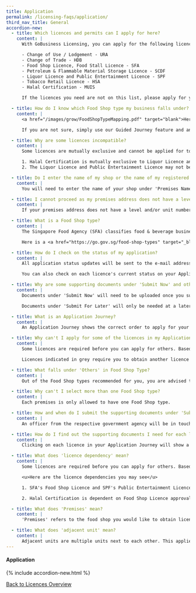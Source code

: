 ```yaml
---
title: Application
permalink: /licensing-faqs/application/
third_nav_title: General
accordion-new:
  - title: Which licences and permits can I apply for here?
    content: |
      With GoBusiness Licensing, you can apply for the following licences from these government agencies:

      - Change of Use / Lodgement - URA
      - Change of Trade - HDB
      - Food Shop Licence, Food Stall Licence - SFA
      - Petroleum & Flammable Material Storage Licence - SCDF
      - Liquor Licence and Public Entertainment Licence - SPF
      - Tobacco Retail Licence - HSA
      - Halal Certification - MUIS

      If the licences you need are not on this list, please apply for your licences using our Self-Service feature <a href="https://licence1.business.gov.sg/" target="blank">here</a>.

  - title: How do I know which Food Shop type my business falls under?
    content: |
      <a href="/images/grow/FoodShopTypeMapping.pdf" target="blank">Here</a> is a list of all Food Shop types and their descriptions.

      If you are not sure, simply use our Guided Journey feature and answer a series of questions about your business to find out which Food Shop type it falls under.

  - title: Why are some licences incompatible?
    content: |
      Some licences are mutually exclusive and cannot be applied for together. Here is a list of incompatible licences:

      1. Halal Certification is mutually exclusive to Liquor Licence and Tobacco Licence.
      2. The Liquor Licence and Public Entertainment Licence may not be compatible with certain food shop types (e.g. Canteen)

  - title: Do I enter the name of my shop or the name of my registered business under 'Premises Name'?
    content: |
      You will need to enter the name of your shop under 'Premises Name'. A good rule of thumb is to enter the intended display name on your shopfront.

  - title: I cannot proceed as my premises address does not have a level and/or unit number. What should I do?
    content: |
      If your premises address does not have a level and/or unit number, please enter '00' under 'Level' and 'Unit Number' to proceed.

  - title: What is a Food Shop type?
    content: |
      The Singapore Food Agency (SFA) classifies food & beverage businesses according to their business concept.

      Here is a <a href="https://go.gov.sg/food-shop-types" target="_blank">list</a> of all Food Shop types.

  - title: How do I check on the status of my application?
    content: |
      All application status updates will be sent to the e-mail address provided in the application form.

      You can also check on each licence's current status on your Application Journey.

  - title: Why are some supporting documents under 'Submit Now' and others are under 'Submit For Later'?
    content: |
      Documents under 'Submit Now' will need to be uploaded once you submit your application, as they are required to start processing it.

      Documents under 'Submit For Later' will only be needed at a later stage, and can be submitted in future via e-mail. However, you can choose to upload them together with your application, if you'd prefer.

  - title: What is an Application Journey?
    content: |
      An Application Journey shows the correct order to apply for your licences in order to start running your business. It is customized based on your business concept.      

  - title: Why can't I apply for some of the licences in my Application Journey?
    content: |
      Some licences are required before you can apply for others. Based on this, the Application Journey shows you the correct order to apply for them and tells you which licences you will need before applying for the next one.

      Licences indicated in grey require you to obtain another licence first before you can proceed.

  - title: What falls under 'Others' in Food Shop Type?
    content: |
      Out of the Food Shop types recommended for you, you are advised to select the option that best describes your business concept. If none of the options apply, you may select 'Others'.

  - title: Why can't I select more than one Food Shop type?
    content: |
      Each premises is only allowed to have one Food Shop type.

  - title: How and when do I submit the supporting documents under 'Submit For Later'?
    content: |
      An officer from the respective government agency will be in touch to request for the documents, which you can submit via e-mail.

  - title: How do I find out the supporting documents I need for each licence?
    content: |
      Clicking on each licence in your Application Journey will show a list of supporting documents required. You can also refer to a full list of supporting documents on the 'Required Documents for your Licences' sidebar, located on the right side of your Application Journey.

  - title: What does 'licence dependency' mean?
    content: |
      Some licences are required before you can apply for others. Based on this, the Guided Journey feature maps out the correct order to apply for them and shows you which licences you will need before applying for the next one.

      <u>Here are the licence dependencies you may see</u>

      1. SFA's Food Shop Licence and SPF's Public Entertainment Licence and Liquor Licence are dependent on landowner's permission (i.e. URA, HDB, Private, SLA, JTC etc)

      2. Halal Certification is dependent on Food Shop Licence approval.

  - title: What does 'Premises' mean?
    content: |
      'Premises' refers to the food shop you would like to obtain licences for.

  - title: What does 'adjacent unit' mean?
    content: |
      Adjacent units are multiple units next to each other. This applies to businesses occupying multiple units. If your business occupies multiple levels without a connecting staircase within your premises, you will need to apply for individual licences for each level.             
---
```


#### Application
{% include accordion-new.html %}

[Back to Licences Overview](/licences/)
